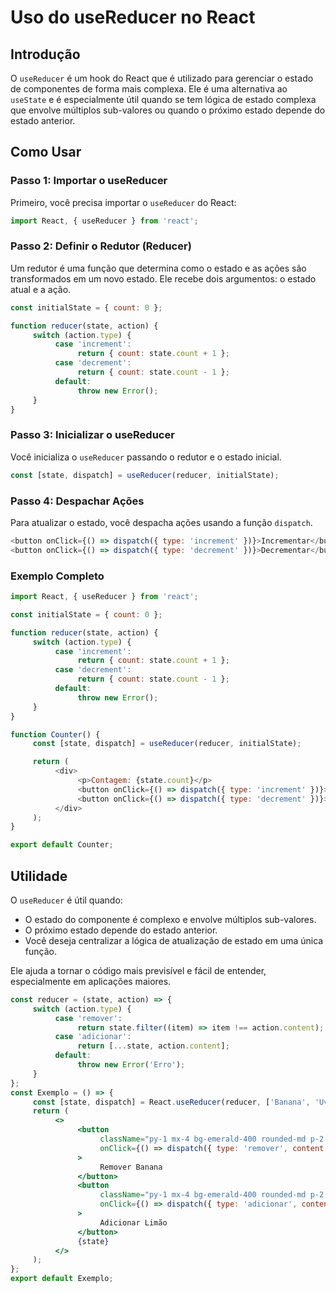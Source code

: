 # Uso do useReducer no React

## Introdução

O `useReducer` é um hook do React que é utilizado para gerenciar o estado de componentes de forma mais complexa. Ele é uma alternativa ao `useState` e é especialmente útil quando se tem lógica de estado complexa que envolve múltiplos sub-valores ou quando o próximo estado depende do estado anterior.

## Como Usar

### Passo 1: Importar o useReducer

Primeiro, você precisa importar o `useReducer` do React:

```javascript
import React, { useReducer } from 'react';
```

### Passo 2: Definir o Redutor (Reducer)

Um redutor é uma função que determina como o estado e as ações são transformados em um novo estado. Ele recebe dois argumentos: o estado atual e a ação.

```javascript
const initialState = { count: 0 };

function reducer(state, action) {
     switch (action.type) {
          case 'increment':
               return { count: state.count + 1 };
          case 'decrement':
               return { count: state.count - 1 };
          default:
               throw new Error();
     }
}
```

### Passo 3: Inicializar o useReducer

Você inicializa o `useReducer` passando o redutor e o estado inicial.

```javascript
const [state, dispatch] = useReducer(reducer, initialState);
```

### Passo 4: Despachar Ações

Para atualizar o estado, você despacha ações usando a função `dispatch`.

```javascript
<button onClick={() => dispatch({ type: 'increment' })}>Incrementar</button>
<button onClick={() => dispatch({ type: 'decrement' })}>Decrementar</button>
```

### Exemplo Completo

```javascript
import React, { useReducer } from 'react';

const initialState = { count: 0 };

function reducer(state, action) {
     switch (action.type) {
          case 'increment':
               return { count: state.count + 1 };
          case 'decrement':
               return { count: state.count - 1 };
          default:
               throw new Error();
     }
}

function Counter() {
     const [state, dispatch] = useReducer(reducer, initialState);

     return (
          <div>
               <p>Contagem: {state.count}</p>
               <button onClick={() => dispatch({ type: 'increment' })}>Incrementar</button>
               <button onClick={() => dispatch({ type: 'decrement' })}>Decrementar</button>
          </div>
     );
}

export default Counter;
```

## Utilidade

O `useReducer` é útil quando:

-    O estado do componente é complexo e envolve múltiplos sub-valores.
-    O próximo estado depende do estado anterior.
-    Você deseja centralizar a lógica de atualização de estado em uma única função.

Ele ajuda a tornar o código mais previsível e fácil de entender, especialmente em aplicações maiores.

```jsx
const reducer = (state, action) => {
     switch (action.type) {
          case 'remover':
               return state.filter((item) => item !== action.content);
          case 'adicionar':
               return [...state, action.content];
          default:
               throw new Error('Erro');
     }
};
const Exemplo = () => {
     const [state, dispatch] = React.useReducer(reducer, ['Banana', 'Uva']);
     return (
          <>
               <button
                    className="py-1 mx-4 bg-emerald-400 rounded-md p-2 mt-4 cursor-pointer"
                    onClick={() => dispatch({ type: 'remover', content: 'Banana' })}
               >
                    Remover Banana
               </button>
               <button
                    className="py-1 mx-4 bg-emerald-400 rounded-md p-2 mt-4 cursor-pointer"
                    onClick={() => dispatch({ type: 'adicionar', content: 'Limão' })}
               >
                    Adicionar Limão
               </button>
               {state}
          </>
     );
};
export default Exemplo;
```
